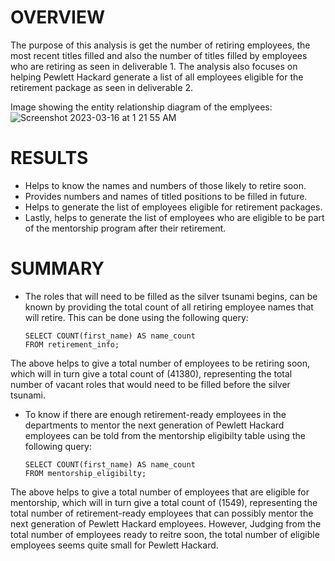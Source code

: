 # OVERVIEW 
The purpose of this analysis is get the number of retiring employees, the most recent titles filled and also the number of titles filled by employees who are retiring as seen in deliverable 1. The analysis also focuses on helping Pewlett Hackard generate a list of all employees eligible for the retirement package as seen in deliverable 2.

Image showing the entity relationship diagram of the emplyees: ![Screenshot 2023-03-16 at 1 21 55 AM](https://user-images.githubusercontent.com/109382758/225522776-86c0e5df-9493-4794-be28-2eb1b912210f.png)


# RESULTS
- Helps to know the names and numbers of those likely to retire soon.
- Provides numbers and names of titled positions to be filled in future.
- Helps to generate the list of employees eligible for retirement packages.
- Lastly, helps to generate the list of employees who are eligible to be part of the mentorship program after their retirement.


# SUMMARY
- The roles that will need to be filled as the silver tsunami begins, can be known by providing the total count of all retiring employee names that will retire. This can be done using the following query:

      SELECT COUNT(first_name) AS name_count
      FROM retirement_info;
    
The above helps to give a total number of employees to be retiring soon, which will in turn give a total count of (41380), representing the total number of vacant roles that would need to be filled before the silver tsunami.

- To know if there are enough retirement-ready employees in the departments to mentor the next generation of Pewlett Hackard employees can be told from the mentorship eligibilty table using the following query:

      SELECT COUNT(first_name) AS name_count
      FROM mentorship_eligibilty;
      
The above helps to give a total number of employees that are eligible for mentorship, which will in turn give a total count of (1549), representing the total number of retirement-ready employees that can possibly mentor the next generation of Pewlett Hackard employees. However, Judging from the total number of employees ready to reitre soon, the total number of eligible employees seems quite small for Pewlett Hackard.
